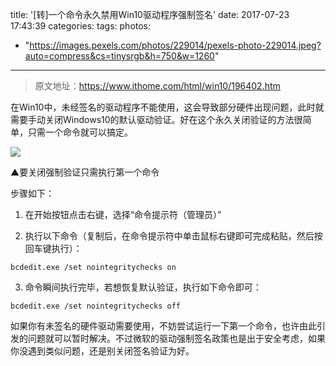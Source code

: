 title: '[转]一个命令永久禁用Win10驱动程序强制签名'
date: 2017-07-23 17:43:39
categories:
tags:
photos:
  - "https://images.pexels.com/photos/229014/pexels-photo-229014.jpeg?auto=compress&cs=tinysrgb&h=750&w=1260"
---
> 原文地址：https://www.ithome.com/html/win10/196402.htm

在Win10中，未经签名的驱动程序不能使用，这会导致部分硬件出现问题，此时就需要手动关闭Windows10的默认驱动验证。好在这个永久关闭验证的方法很简单，只需一个命令就可以搞定。

![](https://img.ithome.com/newsuploadfiles/2015/12/20151223_124038_710.png)

▲要关闭强制验证只需执行第一个命令

步骤如下：

1. 在开始按钮点击右键，选择“命令提示符（管理员）”

2. 执行以下命令（复制后，在命令提示符中单击鼠标右键即可完成粘贴，然后按回车键执行）：

```shell
bcdedit.exe /set nointegritychecks on
```

3. 命令瞬间执行完毕，若想恢复默认验证，执行如下命令即可：

```
bcdedit.exe /set nointegritychecks off
```

如果你有未签名的硬件驱动需要使用，不妨尝试运行一下第一个命令，也许由此引发的问题就可以暂时解决。不过微软的驱动强制签名政策也是出于安全考虑，如果你没遇到类似问题，还是别关闭签名验证为好。
